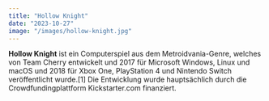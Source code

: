 ```yaml
---
title: "Hollow Knight"
date: "2023-10-27"
image: "/images/hollow-knight.jpg"
---
```


__Hollow Knight__ ist ein Computerspiel aus dem Metroidvania-Genre, welches von Team Cherry entwickelt und 2017 für Microsoft Windows, Linux und macOS und 2018 für Xbox One, PlayStation 4 und Nintendo Switch veröffentlicht wurde.[1] Die Entwicklung wurde hauptsächlich durch die Crowdfundingplattform Kickstarter.com finanziert.